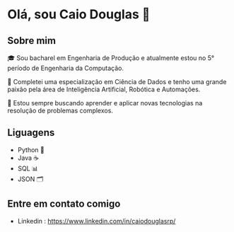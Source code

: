 # Olá, sou Caio Douglas 👋

## Sobre mim
🎓 Sou bacharel em Engenharia de Produção e atualmente estou no 5° período de Engenharia da Computação. 

🔬 Completei uma especialização em Ciência de Dados e tenho uma grande paixão pela área de Inteligência Artificial, Robótica e Automações.

🚀 Estou sempre buscando aprender e aplicar novas tecnologias na resolução de problemas complexos.

## Liguagens
- Python 🐍
- Java ☕
- SQL 📊
- JSON 🗂️

## Entre em contato comigo
- Linkedin : https://www.linkedin.com/in/caiodouglasrp/
